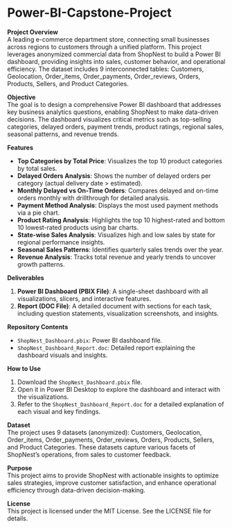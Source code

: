 # Power-BI-Capstone-Project

**Project Overview**  
A leading e-commerce department store, connecting small businesses across regions to customers through a unified platform. This project leverages anonymized commercial data from ShopNest to build a Power BI dashboard, providing insights into sales, customer behavior, and operational efficiency. The dataset includes 9 interconnected tables: Customers, Geolocation, Order_items, Order_payments, Order_reviews, Orders, Products, Sellers, and Product Categories.

**Objective**  
The goal is to design a comprehensive Power BI dashboard that addresses key business analytics questions, enabling ShopNest to make data-driven decisions. The dashboard visualizes critical metrics such as top-selling categories, delayed orders, payment trends, product ratings, regional sales, seasonal patterns, and revenue trends.

**Features**  
- **Top Categories by Total Price**: Visualizes the top 10 product categories by total sales.  
- **Delayed Orders Analysis**: Shows the number of delayed orders per category (actual delivery date > estimated).  
- **Monthly Delayed vs On-Time Orders**: Compares delayed and on-time orders monthly with drillthrough for detailed analysis.  
- **Payment Method Analysis**: Displays the most used payment methods via a pie chart.  
- **Product Rating Analysis**: Highlights the top 10 highest-rated and bottom 10 lowest-rated products using bar charts.  
- **State-wise Sales Analysis**: Visualizes high and low sales by state for regional performance insights.  
- **Seasonal Sales Patterns**: Identifies quarterly sales trends over the year.  
- **Revenue Analysis**: Tracks total revenue and yearly trends to uncover growth patterns.  

**Deliverables**  
1. **Power BI Dashboard (PBIX File)**: A single-sheet dashboard with all visualizations, slicers, and interactive features.  
2. **Report (DOC File)**: A detailed document with sections for each task, including question statements, visualization screenshots, and insights.  

**Repository Contents**  
- `ShopNest_Dashboard.pbix`: Power BI dashboard file.  
- `ShopNest_Dashboard_Report.doc`: Detailed report explaining the dashboard visuals and insights.  

**How to Use**  
1. Download the `ShopNest_Dashboard.pbix` file.  
2. Open it in Power BI Desktop to explore the dashboard and interact with the visualizations.  
3. Refer to the `ShopNest_Dashboard_Report.doc` for a detailed explanation of each visual and key findings.  

**Dataset**  
The project uses 9 datasets (anonymized): Customers, Geolocation, Order_items, Order_payments, Order_reviews, Orders, Products, Sellers, and Product Categories. These datasets capture various facets of ShopNest’s operations, from sales to customer feedback.

**Purpose**  
This project aims to provide ShopNest with actionable insights to optimize sales strategies, improve customer satisfaction, and enhance operational efficiency through data-driven decision-making.  

**License**  
This project is licensed under the MIT License. See the LICENSE file for details.
